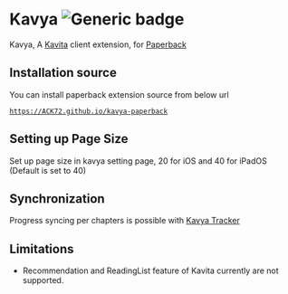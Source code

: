 # Kavya ![Generic badge](https://img.shields.io/badge/version-1.2.2-green.svg)
Kavya, A [Kavita](https://www.kavitareader.com/) client extension, for [Paperback](https://paperback.moe/)


## Installation source
You can install paperback extension source from below url

[`https://ACK72.github.io/kavya-paperback`](https://ACK72.github.io/kavya-paperback)

## Setting up Page Size
Set up page size in kavya setting page, 20 for iOS and 40 for iPadOS (Default is set to 40)

## Synchronization
Progress syncing per chapters is possible with [Kavya Tracker](https://github.com/ACK72/kavya-paperback-tracker)

## Limitations

- Recommendation and ReadingList feature of Kavita currently are not supported.
